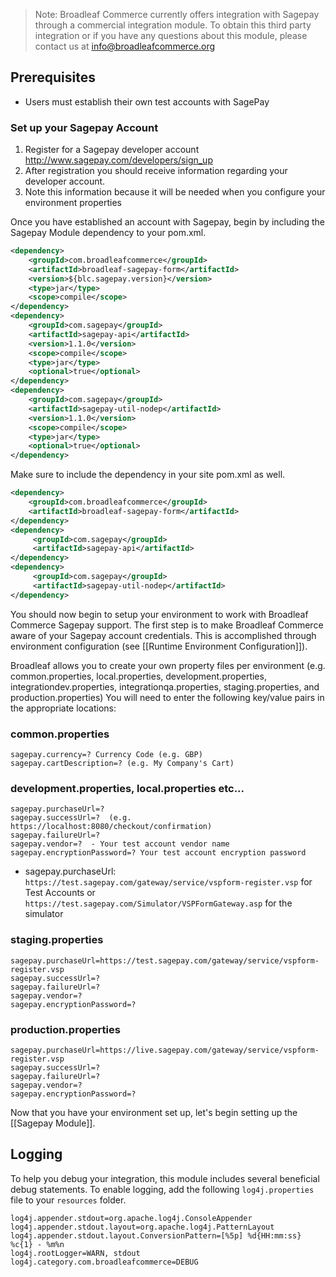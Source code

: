 > Note: Broadleaf Commerce currently offers integration with Sagepay through a commercial integration module. To obtain this third party integration or if you have any questions about this module, please contact us at info@broadleafcommerce.org

## Prerequisites

- Users must establish their own test accounts with SagePay

### Set up your Sagepay Account
1. Register for a Sagepay developer account http://www.sagepay.com/developers/sign_up
2. After registration you should receive information regarding your developer account.
3. Note this information because it will be needed when you configure your environment properties

Once you have established an account with Sagepay, begin by including the Sagepay Module dependency to your pom.xml.

```xml
<dependency>
    <groupId>com.broadleafcommerce</groupId>
    <artifactId>broadleaf-sagepay-form</artifactId>
    <version>${blc.sagepay.version}</version>
    <type>jar</type>
    <scope>compile</scope>
</dependency>
<dependency>
    <groupId>com.sagepay</groupId>
    <artifactId>sagepay-api</artifactId>
    <version>1.1.0</version>
    <scope>compile</scope>
    <type>jar</type>
    <optional>true</optional>
</dependency>
<dependency>
    <groupId>com.sagepay</groupId>
    <artifactId>sagepay-util-nodep</artifactId>
    <version>1.1.0</version>
    <scope>compile</scope>
    <type>jar</type>
    <optional>true</optional>
</dependency>
```

Make sure to include the dependency in your site pom.xml as well.

```xml
<dependency>
    <groupId>com.broadleafcommerce</groupId>
    <artifactId>broadleaf-sagepay-form</artifactId>
</dependency>
<dependency>
     <groupId>com.sagepay</groupId>
     <artifactId>sagepay-api</artifactId>
</dependency>
<dependency>
     <groupId>com.sagepay</groupId>
     <artifactId>sagepay-util-nodep</artifactId>
</dependency>
```

You should now begin to setup your environment to work with Broadleaf Commerce Sagepay support. 
The first step is to make Broadleaf Commerce aware of your Sagepay account credentials. 
This is accomplished through environment configuration (see [[Runtime Environment Configuration]]).

Broadleaf allows you to create your own property files per environment (e.g. common.properties, local.properties, development.properties, integrationdev.properties, integrationqa.properties, staging.properties, and production.properties) You will need to enter the following key/value pairs in the appropriate locations:

### common.properties
    sagepay.currency=? Currency Code (e.g. GBP)
    sagepay.cartDescription=? (e.g. My Company's Cart)

### development.properties, local.properties etc...
    sagepay.purchaseUrl=? 
    sagepay.successUrl=?  (e.g. https://localhost:8080/checkout/confirmation)
    sagepay.failureUrl=?
    sagepay.vendor=?  - Your test account vendor name
    sagepay.encryptionPassword=? Your test account encryption password

- sagepay.purchaseUrl: `https://test.sagepay.com/gateway/service/vspform-register.vsp` for Test Accounts or `https://test.sagepay.com/Simulator/VSPFormGateway.asp` for the simulator

### staging.properties
    sagepay.purchaseUrl=https://test.sagepay.com/gateway/service/vspform-register.vsp
    sagepay.successUrl=?
    sagepay.failureUrl=?
    sagepay.vendor=?
    sagepay.encryptionPassword=?

### production.properties
    sagepay.purchaseUrl=https://live.sagepay.com/gateway/service/vspform-register.vsp
    sagepay.successUrl=?
    sagepay.failureUrl=?
    sagepay.vendor=?
    sagepay.encryptionPassword=?

Now that you have your environment set up, let's begin setting up the [[Sagepay Module]].

## Logging
To help you debug your integration, this module includes several beneficial debug statements.
To enable logging, add the following `log4j.properties` file to your `resources` folder.

    log4j.appender.stdout=org.apache.log4j.ConsoleAppender
    log4j.appender.stdout.layout=org.apache.log4j.PatternLayout
    log4j.appender.stdout.layout.ConversionPattern=[%5p] %d{HH:mm:ss} %c{1} - %m%n
    log4j.rootLogger=WARN, stdout
    log4j.category.com.broadleafcommerce=DEBUG